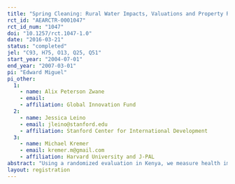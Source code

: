 ```yaml
---
title: "Spring Cleaning: Rural Water Impacts, Valuations and Property Rights Institutions "
rct_id: "AEARCTR-0001047"
rct_id_num: "1047"
doi: "10.1257/rct.1047-1.0"
date: "2016-03-21"
status: "completed"
jel: "C93, H75, O13, Q25, Q51"
start_year: "2004-07-01"
end_year: "2007-03-01"
pi: "Edward Miguel"
pi_other:
  1:
    - name: Alix Peterson Zwane
    - email: 
    - affiliation: Global Innovation Fund
  2:
    - name: Jessica Leino
    - email: jleino@stanford.edu
    - affiliation: Stanford Center for International Development
  3:
    - name: Michael Kremer
    - email: kremer.m@gmail.com
    - affiliation: Harvard University and J-PAL
abstract: "Using a randomized evaluation in Kenya, we measure health impacts of spring protection, an investment that improves source water quality. We also estimate households’ valuation of spring protection and simulate the welfare impacts of alternatives to the current system of common property rights in water, which limits incentives for private investment. Spring infrastructure investments reduce fecal contamination by 66%, but household water quality improves less, due to recontamination. Child diarrhea falls by one quarter. Travel-cost based revealed preference estimates of households’ valuations are much smaller than both stated preference valuations and health planners’ valuations, and are consistent with models in which the demand for health is highly income elastic. We estimate that private property norms would generate little additional investment while imposing large static costs due to above-marginal-cost pricing, private property would function better at higher income levels or under water scarcity, and alternative institutions could yield Pareto improvements."
layout: registration
---
```


